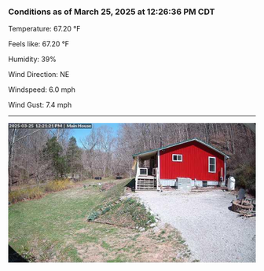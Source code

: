 ### Conditions as of March 25, 2025 at 12:26:36 PM CDT 

Temperature: 67.20 &deg;F

Feels like: 67.20 &deg;F

Humidity: 39%

Wind Direction: NE

Windspeed: 6.0 mph

Wind Gust: 7.4 mph

---

<img src="./images/latest.jpeg"/>

